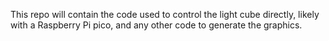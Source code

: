This repo will contain the code used to control the light cube directly, likely with a Raspberry Pi pico, and any other code to generate the graphics.
